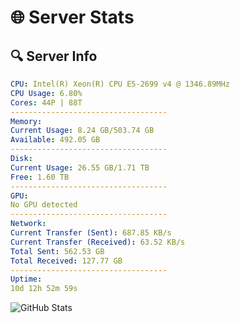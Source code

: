 # 🌐 Server Stats
## 🔍 Server Info
```yaml
CPU: Intel(R) Xeon(R) CPU E5-2699 v4 @ 1346.89MHz
CPU Usage: 6.80%
Cores: 44P | 88T
-----------------------------------
Memory:
Current Usage: 8.24 GB/503.74 GB
Available: 492.05 GB
-----------------------------------
Disk:
Current Usage: 26.55 GB/1.71 TB
Free: 1.60 TB
-----------------------------------
GPU:
No GPU detected
-----------------------------------
Network:
Current Transfer (Sent): 687.85 KB/s
Current Transfer (Received): 63.52 KB/s
Total Sent: 562.53 GB
Total Received: 127.77 GB
-----------------------------------
Uptime:
10d 12h 52m 59s
```
![GitHub Stats](https://img.shields.io/badge/Updated-2025-04-30_06:01:47-blue)